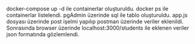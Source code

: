 docker-compose up -d ile containerlar oluşturuldu.
docker ps ile containerlar listelendi.
pgAdmin üzerinde sql ile tablo oluşturuldu.
app.js dosyası üzerinde post işelmi yapılıp postman üzerinde veriler eklenildi.
Sonrasında browser üzerinde localhost:3000/students ile eklenen veriler json formatında gözlemlendi.
